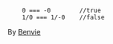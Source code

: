 ```
    0 === -0        //true
    1/0 === 1/-0    //false
```

By [Benvie][1]

[1]:https://github.com/Benvie
